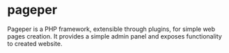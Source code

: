 # pageper
Pageper is a PHP framework, extensible through plugins, for simple web pages creation. It provides a simple admin panel and exposes functionality to created website.
